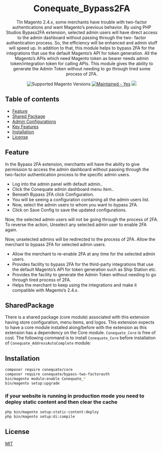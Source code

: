 <h1 align="center">Conequate_Bypass2FA</h1> 

<div align="center">
  <p>TIn Magento 2.4.x, some merchants have trouble with two-factor authentications and want Magento’s previous behavior. By using PHP Studios Bypass2FA extension, selected admin users will have direct access to the admin dashboard without passing through the two- factor authentication process. So, the efficiency will be enhanced and admin stuff will speed up. In addition to that, this module helps to bypass 2FA for the integrations that use the default Magento’s API for token generation. All the Magento’s APIs which need Magento token as bearer needs admin token/integration token for calling APIs. This module gives the ability to generate the Admin Token without needing to go through tired some process of 2FA.
</p>
  <img src="https://img.shields.io/badge/magento-2.2%20%7C%202.3%20%7C%202.4-brightgreen?logo=magento&longCache=true&style=flat-square" alt="Supported Magento Versions" />
  <a href="https://GitHub.com/Naereen/StrapDown.js/graphs/commit-activity" target="_blank"><img src="https://img.shields.io/badge/maintained%3F-yes-brightgreen.svg?style=flat-square" alt="Maintained - Yes" /></a>
  <a href="https://opensource.org/licenses/MIT" target="_blank"><img src="https://img.shields.io/badge/license-MIT-blue.svg" /></a>
</div>

## Table of contents

- [Feature](#feature)
- [Shared Package](#SharedPackage)
- [Admin Configurations](#adminConfiguration)
- [Key Features](#KeyFeatures)
- [Installation](#installation)
- [License](#license)

## Feature

In the Bypass 2FA extension, merchants will have the ability to give permission to access the admin dashboard without passing through the two-factor authentication process to the specific admin users.

<ul>
<li>Log into the admin panel with default admin..</li>
<li>Click the Conequate admin dashboard menu item..</li>
<li>Beneath Bypass 2FA click Configuration.</li>
<li>You will be seeing a configuration containing all the admin users list.</li>
<li>Now, select the admin users to whom you want to bypass 2FA.</li>
<li>Click on Save Config to save the updated configurations.</li>
</ul>

Now, the selected admin users will not be going through the process of 2FA. To reverse the action, Unselect any selected admin user to enable 2FA again.

Now, unselected admins will be redirected to the process of 2FA. Allow the merchant to bypass 2FA for selected admin users.
- Allow the merchant to re-enable 2FA at any time for the selected admin users.
- Provides facility to bypass 2FA for the third-party integrations that use the default Magento’s API for token generation such as Ship Station etc.
- Provides the facility to generate the Admin Token without needing to go through tired process of 2FA.
- Helps the merchant to keep using the integrations and make it compatible with Magento’s 2.4.x.

## SharedPackage
There is a shared package (core module) associated with this extension having store configuration, menu items, and
logos. This extension expects to have a core module installed along/before with the extension as this extension has a
dependency on the Core module. `Conequate_Core` is free of cost.
The following command is to install `Conequate_Core` before installation of `Conequate_AddressAutoComplete`
module:

## Installation

```sh
composer require conequate/core
composer require conequate/bypass-two-factorauth
bin/magento module:enable Conequate_*
bin/magento setup:upgrade
```

### if your website is running in production mode you need to deploy static content and then clear the cache
```sh
php bin/magento setup:static-content:deploy
php bin/magento setup:di:compile
```

## License

[MIT](https://opensource.org/licenses/MIT)